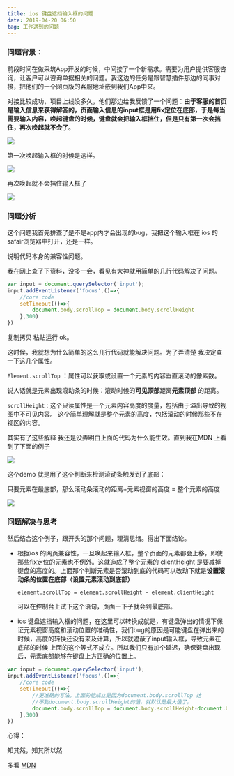 ```yaml
---
title: ios 键盘遮挡输入框的问题
date: 2019-04-20 06:50
tag: 工作遇到的问题
---
```


### 问题背景：

前段时间在做采筑App开发的时候，中间接了一个新需求。需要为用户提供客服咨询，让客户可以咨询单据相关的问题。我这边的任务是跟智慧插件那边的同事对接，把他们的一个网页版的客服地址嵌到我们App中来。

<!-- more -->

对接比较成功，项目上线没多久，他们那边给我反馈了一个问题：**由于客服的首页是输入信息来获得解答的，页面输入信息的input框是用fix定位在底部，于是每当需要输入内容，唤起键盘的时候，键盘就会把输入框挡住，但是只有第一次会挡住，再次唤起就不会了**。

![](https://img2018.cnblogs.com/blog/940210/201809/940210-20180914151610137-1902977467.png)


第一次唤起输入框的时候是这样。

![](https://img2018.cnblogs.com/blog/940210/201809/940210-20180914151544190-511278931.png)


再次唤起就不会挡住输入框了

![](https://img2018.cnblogs.com/blog/940210/201809/940210-20180914151550698-640203777.png)


### 问题分析
这个问题我首先排查了是不是app内才会出现的bug，我把这个输入框在 ios 的 safair浏览器中打开，还是一样。

说明代码本身的兼容性问题。

我在网上查了下资料，没多一会，看见有大神就用简单的几行代码解决了问题。

```js
var input = document.querySelector('input');
input.addEventListener('focus',()=>{
    //core code
    setTimeout(()=>{
		document.body.scrollTop = document.body.scrollHeight 
	},300)
})
```

复制拷贝 粘贴运行 ok。

这时候，我就想为什么简单的这么几行代码就能解决问题。为了弄清楚 我决定查一下这几个属性。

`Element.scrollTop` ：属性可以获取或设置一个元素的内容垂直滚动的像素数。

说人话就是元素出现滚动条的时候：滚动时候的**可见顶部**距离**元素顶部** 的距离。

`scrollHeight` : 这个只读属性是一个元素内容高度的度量，包括由于溢出导致的视图中不可见内容。
这个简单理解就是整个元素的高度，包括滚动的时候那些不在视区的内容。



其实有了这些解释 我还是没弄明白上面的代码为什么能生效。直到我在MDN 上看到了下面的例子

![](https://img2018.cnblogs.com/blog/940210/201809/940210-20180914151712373-551856443.png)


这个demo 就是用了这个判断来检测滚动条触发到了底部：

只要元素在最底部，那么滚动条滚动的距离+元素视窗的高度 = 整个元素的高度  


![](https://img2018.cnblogs.com/blog/940210/201809/940210-20180914151522386-22164903.gif)



### 问题解决与思考

然后结合这个例子，跟开头的那个问题，理清思绪。得出下面结论。

- 根据ios 的网页兼容性，一旦唤起来输入框，整个页面的元素都会上移，即使那些fix定位的元素也不例外。这就造成了整个元素的 clientHeight 是要减掉键盘的高度的。上面那个判断元素是否滚动到底的代码可以改动下就是**设置滚动条的位置在底部（设置元素滚动到底部）**

  `element.scrollTop = element.scrollHeight - element.clientHeight`

  可以在控制台上试下这个语句，页面一下子就会到最底部。

- ios 键盘遮挡输入框的问题，在这里可以转换成就是，有键盘弹出的情况下保证元素视窗高度和滚动位置的准确性，我们bug的原因是可能键盘在弹出来的时候，高度的转换还没有来及计算，所以就遮蔽了input输入框，导致元素在底部的时候 上面的这个等式不成立。所以我们只有加个延迟，确保键盘出现后，元素底部能够在键盘上方正确的位置上。

```js
var input = document.querySelector('input');
input.addEventListener('focus',()=>{
    //core code
    setTimeout(()=>{
        //更准确的写法。上面的能成立是因为document.body.scrollTop 达
        //不到document.body.scrollHeight的值，就默认是最大值了。
		document.body.scrollTop = document.body.scrollHeight-document.body.clientHeight
	},300)
})
```



心得：

知其然，知其所以然

多看 [MDN](https://developer.mozilla.org/zh-CN/docs/Web/API/Element/scrollHeight)